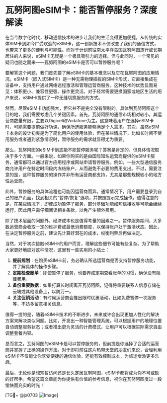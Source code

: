 # 瓦努阿图eSIM卡：能否暂停服务？深度解读

在当今数字化时代，移动通信技术的进步让我们的生活变得更加便捷。从传统的实体SIM卡到如今广受欢迎的eSIM卡，这一创新技术不仅改变了我们的通信方式，也带来了更多的便利与可能性。而对于计划前往南太平洋岛国瓦努阿图旅行或长期居住的人来说，eSIM卡无疑是一个极具吸引力的选择。但与此同时，一个常见的疑问也随之而来——瓦努阿图的eSIM卡是否可以暂停服务呢？

要解答这个问题，我们首先要了解eSIM卡的基本概念以及它在瓦努阿图的应用情况。eSIM卡（嵌入式SIM卡）是一种无需物理插拔的SIM卡形式，它直接集成在设备中，支持用户通过网络远程激活和管理运营商服务。这种技术的优势显而易见：体积更小、兼容性更强、操作更灵活。对于经常需要更换国家或地区生活的用户来说，eSIM卡提供了一种无缝切换服务的方式。

然而，尽管eSIM卡功能强大，但它并不是完全没有限制的。具体到瓦努阿图这个目的地，我们需要考虑几个关键因素。首先，瓦努阿图的通信市场相对较小，其运营商数量有限，主要以Digicel和Vodafone为主。这意味着用户在选择eSIM卡时，可能需要提前做好功课，确保所选服务能够满足个人需求。其次，虽然eSIM卡本身的设计初衷是为了简化用户的使用体验，但在某些情况下，比如长时间不使用服务或者遇到紧急情况时，暂停服务的需求就显得尤为重要。

那么，瓦努阿图的eSIM卡到底能不能暂停服务呢？答案是肯定的，但具体情况取决于多个方面。一般来说，如果你购买的是由国际知名运营商提供的eSIM卡服务，通常都可以通过官方应用程序或网站申请暂停服务。例如，一些大型通信服务商允许用户在特定时间段内冻结账户，从而避免不必要的费用支出。不过，需要注意的是，这种暂停服务的操作并非所有运营商都支持，尤其是那些规模较小的地方性运营商。

此外，暂停服务的具体流程也可能因运营商而异。通常情况下，用户需要登录到自己的账户页面，找到相关的“暂停/恢复”选项，并按照提示完成操作。值得注意的是，在某些情况下，即使成功暂停了服务，部分基础功能如短信接收等可能会继续运行，因此用户需仔细阅读相关条款，以免产生额外费用。

除了技术层面的问题外，经济成本也是值得考量的因素之一。暂停服务期间，大多数运营商会收取一定的维护费或最低消费额度，以保持账户处于激活状态。因此，在决定暂停服务之前，建议先计算好潜在的成本，权衡利弊后再做决定。

当然，对于初次接触eSIM卡的用户而言，理解这些细节可能有些复杂。为了帮助大家更好地应对这种情况，这里有一些实用的小贴士：

1. **提前规划**：在购买eSIM卡前，务必确认所选运营商是否支持暂停服务功能，并了解具体的操作步骤。
2. **定期检查账单**：即使暂停了服务，也要养成定期查看账单的习惯，确保没有隐藏费用。
3. **备份重要数据**：如果打算长时间离开瓦努阿图，记得将重要联系人信息存储在云端或其他设备上，以防万一。
4. **关注促销活动**：有时候运营商会推出限时优惠活动，比如免费暂停一次服务等，不妨多留意相关信息。

值得一提的是，随着eSIM卡技术的不断进步，未来或许会出现更加人性化的解决方案来解决类似问题。比如，开发出一种智能管理系统，可以根据用户的地理位置自动调整服务状态；或者推出更为灵活的计费模式，让用户可以根据实际需求自由调整套餐内容。

总而言之，瓦努阿图的eSIM卡是可以暂停服务的，但前提是你选择了合适的运营商并掌握了正确的操作方法。对于即将前往这片热带天堂的朋友们来说，合理利用eSIM卡不仅能让你享受便捷的通信体验，还能有效控制成本，为旅途增添更多乐趣。

最后，无论你是想短暂访问还是长久定居瓦努阿图，eSIM卡都将成为你不可或缺的好帮手。希望这篇文章能为你提供有价值的参考信息，祝你在瓦努阿图度过一段愉快而充实的时光！

[TG💪+ @jx0703 ![Image](https://github.com/user-attachments/assets/dbca1d08-cadb-493c-b0ec-ad6f7a83f270)]